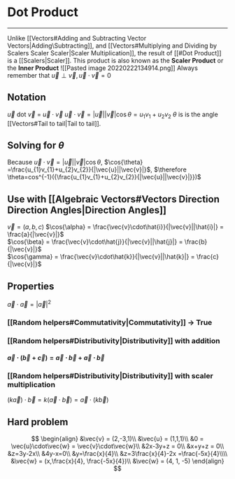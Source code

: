 # Dot Product
---
Unlike [[Vectors#Adding and Subtracting Vector Vectors|Adding\Subtracting]], and [[Vectors#Multiplying and Dividing by Scalers Scaler Scaler|Scaler Multiplication]], the result of [[#Dot Product]] is a [[Scalers|Scaler]].
This product is also known as the **Scaler Product** or the **Inner Product**
![[Pasted image 20220222134914.png]]
Always remember that $\vec{u}\perp\vec{v}, \vec{u}\cdot\vec{v} = 0$ 
## Notation
$\vec{u}$ dot $\vec{v}$ = $\vec{u}\cdot\vec{v}$ 
$\vec{u}\cdot\vec{v} = |\vec{u}||\vec{v}|\cos{\theta} = u_{1}v_{1}+u_{2}v_{2}$ 
$\theta$ is is the angle [[Vectors#Tail to tail|Tail to tail]].
## Solving for $\theta$
Because $\vec{u}\cdot\vec{v} = |\vec{u}||\vec{v}|\cos{\theta}$, $\cos{\theta} =\frac{u_{1}v_{1}+u_{2}v_{2}}{|\vec{u}||\vec{v}|}$, $\therefore \theta=cos^{-1}({\frac{u_{1}v_{1}+u_{2}v_{2}}{|\vec{u}||\vec{v}|}})$

## Use with [[Algebraic Vectors#Vectors Direction Direction Angles|Direction Angles]]
$\vec{v} = (a, b, c)$
$\cos{\alpha} = \frac{\vec{v}\cdot\hat{i}}{|\vec{v}||\hat{i}|} = \frac{a}{|\vec{v}|}$  
$\cos{\beta} = \frac{\vec{v}\cdot\hat{j}}{|\vec{v}||\hat{j}|} = \frac{b}{|\vec{v}|}$  
$\cos{\gamma} = \frac{\vec{v}\cdot\hat{k}}{|\vec{v}||\hat{k}|} = \frac{c}{|\vec{v}|}$  
## Properties
$\vec{a}\cdot\vec{a} = |\vec{a}|^2$ 
### [[Random helpers#Commutativity|Commutativity]] -> True
### [[Random helpers#Distributivity|Distributivity]] with addition
#### $\vec{a}\cdot(\vec{b}+\vec{c})=\vec{a}\cdot\vec{b}+\vec{a}\cdot\vec{b}$ 
### [[Random helpers#Distributivity|Distributivity]] with scaler multiplication
$(k\vec{a})\cdot\vec{b}=k(\vec{a}\cdot\vec{b})=\vec{a}\cdot(k\vec{b})$

## Hard problem
$$
\begin{align}
&\vec{v} = (2,-3,1)\\
&\vec{u} = (1,1,1)\\
&0 = \vec{u}\cdot\vec{w} = \vec{v}\cdot\vec{w}\\
&2x-3y+z = 0\\
&x+y+z = 0\\
&z=3y-2x\\
&4y-x=0\\
&y=\frac{x}{4}\\
&z=3\frac{x}{4}-2x =\frac{-5x}{4}\\\\
&\vec{w} = (x,\frac{x}{4}, \frac{-5x}{4})\\
&\vec{w} = (4, 1, -5)
\end{align}
$$